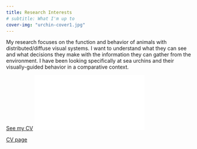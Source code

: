 ```yaml
---
title: Research Interests
# subtitle: What I'm up to
cover-img: "urchin-cover1.jpg"
---
```


My research focuses on the function and behavior of animals with distributed/diffuse visual systems. I want to understand what they can see and what decisions they make with the information they can gather from the environment. I have been looking specifically at sea urchins and their visually-guided behavior in a comparative context.

[See my CV](cv-sample-test.pdf)
![See my CV as an image](cv-sample-test.pdf)

[CV page](https://jnotar.github.io/cv/)
